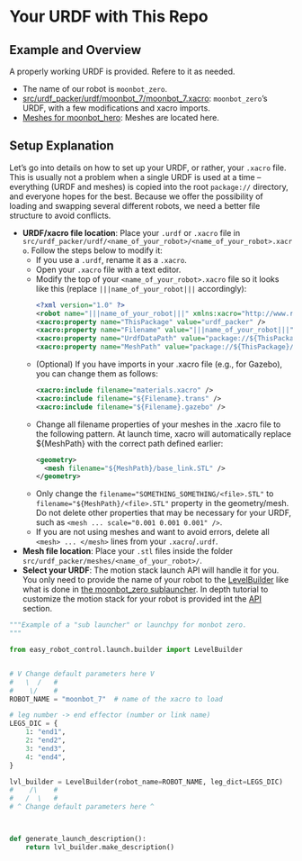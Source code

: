 # Your URDF with This Repo

## Example and Overview

A properly working URDF is provided. Refere to it as needed.

- The name of our robot is `moonbot_zero`.
- [src/urdf_packer/urdf/moonbot_7/moonbot_7.xacro](https://github.com/2lian/Moonbot-Motion-Stack/blob/main/src/urdf_packer/urdf/moonbot_7/moonbot_7.xacro): `moonbot_zero`’s URDF, with a few modifications and xacro imports.
- [Meshes for moonbot_hero](https://github.com/2lian/Moonbot-Motion-Stack/blob/main/src/urdf_packer/meshes/moonbot_7/): Meshes are located here.

## Setup Explanation

Let’s go into details on how to set up your URDF, or rather, your `.xacro` file. This is usually not a problem when a single URDF is used at a time – everything (URDF and meshes) is copied into the root `package://` directory, and everyone hopes for the best. Because we offer the possibility of loading and swapping several different robots, we need a better file structure to avoid conflicts.

- **URDF/xacro file location**: Place your `.urdf` or `.xacro` file in `src/urdf_packer/urdf/<name_of_your_robot>/<name_of_your_robot>.xacro`. Follow the steps below to modify it:
  - If you use a `.urdf`, rename it as a `.xacro`.
  - Open your `.xacro` file with a text editor.
  - Modify the top of your `<name_of_your_robot>.xacro` file so it looks like this (replace `|||name_of_your_robot|||` accordingly):
    ```xml
    <?xml version="1.0" ?>
    <robot name="|||name_of_your_robot|||" xmlns:xacro="http://www.ros.org/wiki/xacro">
    <xacro:property name="ThisPackage" value="urdf_packer" />
    <xacro:property name="Filename" value="|||name_of_your_robot|||" />
    <xacro:property name="UrdfDataPath" value="package://${ThisPackage}/urdf/${Filename}" />
    <xacro:property name="MeshPath" value="package://${ThisPackage}/meshes/${Filename}" />
    ```
  - (Optional) If you have imports in your .xacro file (e.g., for Gazebo), you can change them as follows:
    ```xml
    <xacro:include filename="materials.xacro" />
    <xacro:include filename="${Filename}.trans" />
    <xacro:include filename="${Filename}.gazebo" />
    ```
  - Change all filename properties of your meshes in the .xacro file to the following pattern. At launch time, xacro will automatically replace ${MeshPath} with the correct path defined earlier:
    ```xml
    <geometry>
      <mesh filename="${MeshPath}/base_link.STL" />
    </geometry>
    ```
  - Only change the `filename="SOMETHING_SOMETHING/<file>.STL"` to `filename="${MeshPath}/<file>.STL"` property in the geometry/mesh. Do not delete other properties that may be necessary for your URDF, such as `<mesh ... scale="0.001 0.001 0.001" />`.
  - If you are not using meshes and want to avoid errors, delete all `<mesh> ... </mesh>` lines from your `.xacro`/`.urdf`.
- **Mesh file location**: Place your `.stl` files inside the folder `src/urdf_packer/meshes/<name_of_your_robot>/`.
- **Select your URDF**:
  The motion stack launch API will handle it for you. You only need to provide the name of your robot to the [LevelBuilder](../api/easy_robot_control/easy_robot_control.launch.md#level-builder-label) like what is done in [the moonbot_zero sublauncher](https://github.com/2lian/Moonbot-Motion-Stack/blob/main/src/easy_robot_control/launch/moonbot_zero.launch.py). In depth tutorial to customize the motion stack for your robot is provided int the [API](api.md#api-label) section.

```python
"""Example of a "sub launcher" or launchpy for monbot zero.
"""

from easy_robot_control.launch.builder import LevelBuilder


# V Change default parameters here V
#   \  /   #
#    \/    #
ROBOT_NAME = "moonbot_7"  # name of the xacro to load

# leg number -> end effector (number or link name)
LEGS_DIC = {
    1: "end1",
    2: "end2",
    3: "end3",
    4: "end4",
}

lvl_builder = LevelBuilder(robot_name=ROBOT_NAME, leg_dict=LEGS_DIC)
#    /\    #
#   /  \   #
# ^ Change default parameters here ^



def generate_launch_description():
    return lvl_builder.make_description()
```
